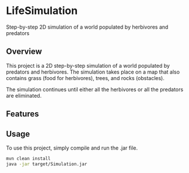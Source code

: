 # LifeSimulation
Step-by-step 2D simulation of a world populated by herbivores and predators
## Overview

This project is a 2D step-by-step simulation of a world populated by predators and herbivores.
The simulation takes place on a map that also contains grass (food for herbivores), trees, and rocks (obstacles).

[//]: # (The predators hunt the herbivores, while the herbivores search for grass to eat and avoid predators.)
The simulation continues until either all the herbivores or all the predators are eliminated.

## Features

[//]: # (The project includes an implementation of the BFS algorithm to find the shortest path between two points on the map.)

## Usage

To use this project, simply compile and run the .jar file.
```sh
mvn clean install
java -jar target/Simulation.jar
```